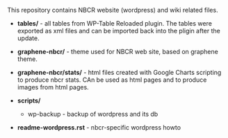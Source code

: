 This repository contains NBCR website (wordpress) and wiki
related  files.


* **tables/** - all tables from WP-Table Reloaded plugin. 
The tables were exported as xml files and can be imported back into the pligin
after the update. 

* **graphene-nbcr/** - theme used for NBCR web site, based on graphene theme. 
  
* **graphene-nbcr/stats/** -  html files created with Google Charts scripting
to produce nbcr stats. CAn be used as html pages and to produce images from html pages. 

* **scripts/** 
  - wp-backup - backup of wordpress and its db

* **readme-wordpress.rst** -  nbcr-specific wordpress howto
